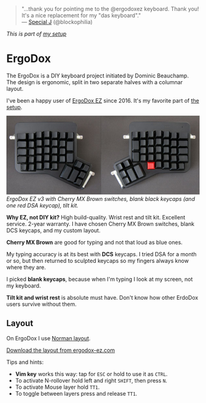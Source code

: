 > "...thank you for pointing me to the @ergodoxez keyboard. Thank
you! It's a nice replacement for my "das keyboard"."<br>&mdash;
[Special J](https://twitter.com/blockophilia/status/1020289142784217088 "20 Jul 2018")
(@blockophilia)

_This is part of [my setup](/setup.html)_

# ErgoDox

The ErgoDox is a DIY keyboard project initiated by Dominic Beauchamp.
The design is ergonomic, split in two separate halves with a columnar
layout.

I've been a happy user of [ErgoDox EZ](/ergodox/ez.html) since 2016.
It's my favorite part of [the setup](/setup.html).

![ergodox](/ergodox-ez.jpeg)
_ErgoDox EZ v3 with Cherry MX Brown switches, blank black keycaps
(and one red DSA keycap), tilt kit._

**Why EZ, not DIY kit?** High build-quality. Wrist rest and tilt kit.
Excellent service. 2-year warranty. I have chosen Cherry MX Brown
switches, blank DCS keycaps, and my custom layout.

**Cherry MX Brown** are good for typing and not that loud as blue ones.

My typing accuracy is at its best with **DCS** keycaps. I tried DSA
for a month or so, but then returned to sculpted keycaps so my
fingers always know where they are.

I picked **blank keycaps**, because when I'm typing I look at my
screen, not my keyboard.

**Tilt kit and wrist rest** is absolute must have. Don't know how
other ErdoDox users survive without them.

## Layout

On ErgoDox I use [Norman layout](/norman-layout.html).

[Download the layout from
ergodox-ez.com](https://configure.ergodox-ez.com/keyboard_layouts/ldzaea/edit)

Tips and hints:

- **Vim key** works this way: tap for `ESC` or hold to use it as `CTRL`.
- To activate N-rollover hold left and right `SHIFT`, then press `N`.
- To activate Mouse layer hold `TT1`.
- To toggle between layers press and release `TT1`.
